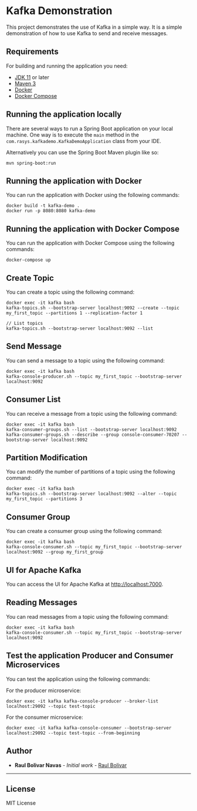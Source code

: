 # Kafka Demonstration

This project demonstrates the use of Kafka in a simple way. It is a simple demonstration of how to use Kafka to send and receive messages.

## Requirements

For building and running the application you need:

- [JDK 11](https://www.oracle.com/java/technologies/javase-jdk11-downloads.html) or later
- [Maven 3](https://maven.apache.org)
- [Docker](https://www.docker.com/products/docker-desktop)
- [Docker Compose](https://docs.docker.com/compose/install/)


## Running the application locally

There are several ways to run a Spring Boot application on your local machine. One way is to execute the `main` method in the `com.rasys.kafkademo.KafkaDemoApplication` class from your IDE.

Alternatively you can use the Spring Boot Maven plugin like so:

```shell
mvn spring-boot:run
```

## Running the application with Docker

You can run the application with Docker using the following commands:

```shell
docker build -t kafka-demo .
docker run -p 8080:8080 kafka-demo
```

## Running the application with Docker Compose

You can run the application with Docker Compose using the following commands:

```shell
docker-compose up
```

## Create Topic

You can create a topic using the following command:

```shell
docker exec -it kafka bash
kafka-topics.sh --bootstrap-server localhost:9092 --create --topic my_first_topic --partitions 1 --replication-factor 1

// List topics
kafka-topics.sh --bootstrap-server localhost:9092 --list
```

## Send Message

You can send a message to a topic using the following command:

```shell
docker exec -it kafka bash
kafka-console-producer.sh --topic my_first_topic --bootstrap-server localhost:9092
```

## Consumer List

You can receive a message from a topic using the following command:

```shell
docker exec -it kafka bash
kafka-consumer-groups.sh --list --bootstrap-server localhost:9092
kafka-consumer-groups.sh --describe --group console-consumer-70207 --bootstrap-server localhost:9092
```

## Partition Modification

You can modify the number of partitions of a topic using the following command:

```shell
docker exec -it kafka bash
kafka-topics.sh --bootstrap-server localhost:9092 --alter --topic my_first_topic --partitions 3
```

## Consumer Group

You can create a consumer group using the following command:

```shell
docker exec -it kafka bash
kafka-console-consumer.sh --topic my_first_topic --bootstrap-server localhost:9092 --group my_first_group
```

## UI for Apache Kafka

You can access the UI for Apache Kafka at [http://localhost:7000](http://localhost:7000).


## Reading Messages

You can read messages from a topic using the following command:

```shell
docker exec -it kafka bash
kafka-console-consumer.sh --topic my_first_topic --bootstrap-server localhost:9092
```

## Test the application Producer and Consumer Microservices

You can test the application using the following commands:

For the producer microservice:

```shell
docker exec -it kafka kafka-console-producer --broker-list localhost:29092 --topic test-topic
```

For the consumer microservice:

```shell
docker exec -it kafka kafka-console-consumer --bootstrap-server localhost:29092 --topic test-topic --from-beginning
```

## Author

* **Raul Bolivar Navas** - *Initial work* - [Raul Bolivar]()

---
## License
MIT License